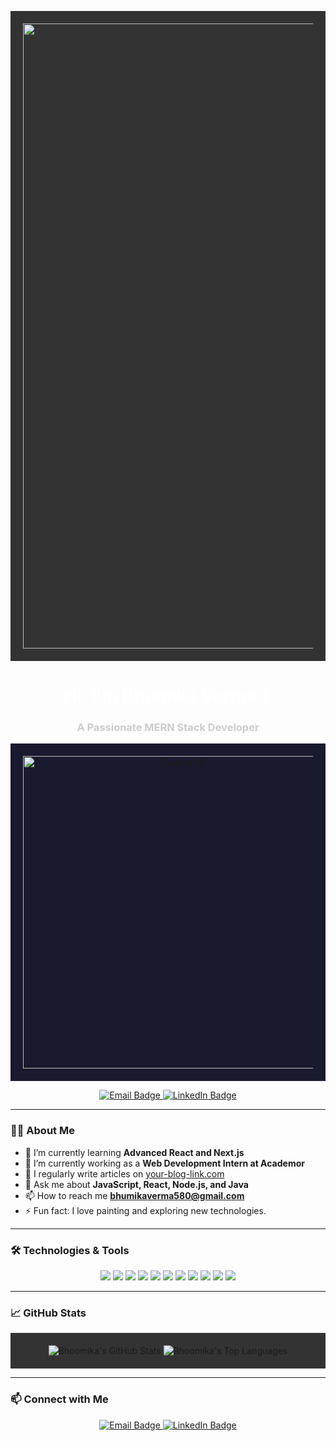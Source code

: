 <!-- Banner -->
<p align="center" style="background-color: #333333; padding: 20px;">
  <img src="https://github.com/user-attachments/assets/884167fe-cf75-49d5-b327-3a4d2814938d" alt="Banner" width="1000"/>
</p>

<h1 align="center" style="color: #ffffff;">Hi, I'm Bhumika Verma 👋</h1>
<h3 align="center" style="color: #cccccc;">A Passionate MERN Stack Developer</h3>

<!-- Profile GIF -->
<p align="center" style="background-color:#1a1a2e; padding: 20px;">
  <img src="https://media2.giphy.com/media/v1.Y2lkPTc5MGI3NjExZWNxZzBxN3RzdmN1N2d2czQ4dnhmaXpqOTJqYzQyN3d2dXJpczB0MyZlcD12MV9pbnRlcm5hbF9naWZfYnlfaWQmY3Q9Zw/hpXdHPfFI5wTABdDx9/giphy.webp" alt="Coding GIF" width="500"/>
</p>

<!-- Social Links -->
<p align="center">
  <a href="mailto:bhumikaverma580@gmail.com">
    <img src="https://img.shields.io/badge/Email-bhumikaverma580%40gmail.com-blue" alt="Email Badge">
  </a>
  <a href="https://www.linkedin.com/in/your-linkedin-profile">
    <img src="https://img.shields.io/badge/LinkedIn-Bhumika%20Verma-blue" alt="LinkedIn Badge">
  </a>
</p>

---

### 👩‍💻 About Me

- 🌱 I’m currently learning **Advanced React and Next.js**
- 💼 I’m currently working as a **Web Development Intern at Academor**
- 📝 I regularly write articles on [your-blog-link.com](https://your-blog-link.com)
- 💬 Ask me about **JavaScript, React, Node.js, and Java**
- 📫 How to reach me **bhumikaverma580@gmail.com**
- ⚡ Fun fact: I love painting and exploring new technologies.

---

### 🛠️ Technologies & Tools

<p align="center">
  <img src="https://img.shields.io/badge/-HTML5-333333?style=flat&logo=HTML5"/>
  <img src="https://img.shields.io/badge/-CSS3-333333?style=flat&logo=CSS3&logoColor=1572B6"/>
  <img src="https://img.shields.io/badge/-JavaScript-333333?style=flat&logo=javascript"/>
  <img src="https://img.shields.io/badge/-React-333333?style=flat&logo=react"/>
  <img src="https://img.shields.io/badge/-Node.js-333333?style=flat&logo=node.js"/>
  <img src="https://img.shields.io/badge/-Express.js-333333?style=flat&logo=express"/>
  <img src="https://img.shields.io/badge/-MongoDB-333333?style=flat&logo=mongodb"/>
  <img src="https://img.shields.io/badge/-SQL-333333?style=flat&logo=postgresql"/>
  <img src="https://img.shields.io/badge/-Java-333333?style=flat&logo=java"/>
  <img src="https://img.shields.io/badge/-Git-333333?style=flat&logo=git"/>
  <img src="https://img.shields.io/badge/-GitHub-333333?style=flat&logo=github"/>
</p>

---

### 📈 GitHub Stats

<p align="center" style="background-color: #333333; padding: 20px;">
  <img src="https://github-readme-stats.vercel.app/api?username=your-github-username&show_icons=true&theme=radical" alt="Bhoomika's GitHub Stats" />
  <img src="https://github-readme-stats.vercel.app/api/top-langs/?username=your-github-username&layout=compact&theme=radical" alt="Bhoomika's Top Languages" />
</p>

---

### 📫 Connect with Me

<p align="center">
  <a href="mailto:bhumikaverma580@gmail.com">
    <img src="https://img.shields.io/badge/Email-bhumikaverma580%40gmail.com-blue" alt="Email Badge">
  </a>
  <a href="https://www.linkedin.com/in/your-linkedin-profile">
    <img src="https://img.shields.io/badge/LinkedIn-Bhumika%20Verma-blue" alt="LinkedIn Badge">
  </a>
</p>


